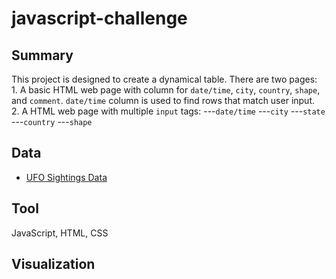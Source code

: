 # javascript-challenge

## Summary ##
This project is designed to create a dynamical table. 
There are two pages:<br>
    1. A basic HTML web page with column for `date/time`,  `city`, `country`, `shape`, and `comment`.
       `date/time` column is used to find rows that match user input.
    <br>2. A HTML web page with multiple `input` tags:
        ---`date/time`
        ---`city`
        ---`state`
        ---`country`
        ---`shape`
## Data ##
* [UFO Sightings Data](UFO-level-1/static/js/data.js)
## Tool ##
JavaScript, HTML, CSS
## Visualization ##
